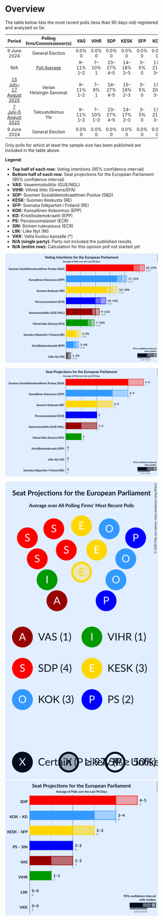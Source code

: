 # Overview

The table below lists the most recent polls (less than 90 days old) registered and analyzed so far.

| Period     | Polling firm/Commissioner(s) | VAS | VIHR | SDP | KESK | SFP | KOK | KD | PS | SIN | LIIK | VKK |
|:----------:|:----------------------------:|:--:|:--:|:--:|:--:|:--:|:--:|:--:|:--:|:--:|:--:|:--:|
| 9 June 2024 | General Election | 0.0% <br> 0 | 0.0% <br> 0 | 0.0% <br> 0 | 0.0% <br> 0 | 0.0% <br> 0 | 0.0% <br> 0 | 0.0% <br> 0 | 0.0% <br> 0 | 0.0% <br> 0 | 0.0% <br> 0 | 0.0% <br> 0 |
| N/A | [Poll Average](average.html) | 9–11% <br> 1–2 | 7–10% <br> 1 | 23–27% <br> 4–5 | 14–18% <br> 2–3 | 3–5% <br> 0 | 17–21% <br> 3–4 | 3–4% <br> 0 | 10–14% <br> 2 | N/A <br> N/A | 1–2% <br> 0 | N/A <br> N/A |
| [15 July–17 August 2025](2025-08-17-Verian.html) | Verian <br> Helsingin Sanomat | 9–11% <br> 1–2 | 7–9% <br> 1 | 24–27% <br> 4–5 | 15–18% <br> 2–3 | 3–5% <br> 0 | 17–20% <br> 3–4 | 3–4% <br> 0 | 10–12% <br> 1–2 | N/A <br> N/A | 1–2% <br> 0 | N/A <br> N/A |
| [7 July–5 August 2025](2025-08-05-Taloustutkimus.html) | Taloustutkimus <br> Yle | 9–11% <br> 1–2 | 7–10% <br> 1–2 | 23–27% <br> 4–5 | 14–17% <br> 2–3 | 3–5% <br> 0 | 17–21% <br> 3–4 | 3–4% <br> 0 | 11–14% <br> 2 | N/A <br> N/A | 1% <br> 0 | N/A <br> N/A |
| 9 June 2024 | General Election | 0.0% <br> 0 | 0.0% <br> 0 | 0.0% <br> 0 | 0.0% <br> 0 | 0.0% <br> 0 | 0.0% <br> 0 | 0.0% <br> 0 | 0.0% <br> 0 | 0.0% <br> 0 | 0.0% <br> 0 | 0.0% <br> 0 |

Only polls for which at least the sample size has been published are included in the table above.

**Legend:**
+ **Top half of each row:** Voting intentions (95% confidence interval)
+ **Bottom half of each row:** Seat projections for the European Parliament (95% confidence interval)
+ **VAS:** Vasemmistoliitto (GUE/NGL)
+ **VIHR:** Vihreä liitto (Greens/EFA)
+ **SDP:** Suomen Sosialidemokraattinen Puolue (S&D)
+ **KESK:** Suomen Keskusta (RE)
+ **SFP:** Svenska folkpartiet i Finland (RE)
+ **KOK:** Kansallinen Kokoomus (EPP)
+ **KD:** Kristillisdemokraatit (EPP)
+ **PS:** Perussuomalaiset (ECR)
+ **SIN:** Sininen tulevaisuus (ECR)
+ **LIIK:** Liike Nyt (NI)
+ **VKK:** Valta kuuluu kansalle (*)
+ **N/A (single party):** Party not included the published results
+ **N/A (entire row):** Calculation for this opinion poll not started yet


![Graph with voting intentions not yet produced](average.png "Voting Intentions")

![Graph with seats not yet produced](average-seats.png "Seats")

![Graph with seating plan not yet produced](average-seating-plan.png "Seating Plan")
![Graph with coalitions seats not yet produced](average-coalitions-seats.png "Coalitions Seats")

